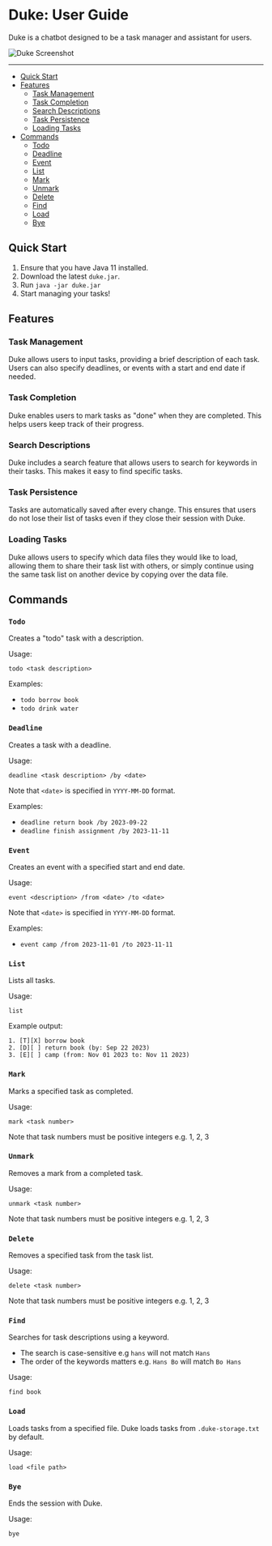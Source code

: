 # Duke: User Guide

Duke is a chatbot designed to be a task manager and assistant for users.

![Duke Screenshot](./Ui.png)

---

- [Quick Start](#quick-start)
- [Features](#features)
    - [Task Management](#task-management)
    - [Task Completion](#task-completion)
    - [Search Descriptions](#search-descriptions)
    - [Task Persistence](#task-persistence)
    - [Loading Tasks](#loading-tasks)
- [Commands](#commands)
    - [Todo](#todo)
    - [Deadline](#deadline)
    - [Event](#event)
    - [List](#list)
    - [Mark](#mark)
    - [Unmark](#unmark)
    - [Delete](#delete)
    - [Find](#find)
    - [Load](#load)
    - [Bye](#bye)

## Quick Start

1. Ensure that you have Java 11 installed.
2. Download the latest `duke.jar`.
3. Run `java -jar duke.jar`
4. Start managing your tasks!

## Features

### Task Management

Duke allows users to input tasks, providing a brief description of each task. Users can also specify deadlines, or
events with a start and end date if needed.

### Task Completion

Duke enables users to mark tasks as "done" when they are completed. This helps users keep track of their progress.

### Search Descriptions

Duke includes a search feature that allows users to search for keywords in their tasks. This makes it easy to find
specific tasks.

### Task Persistence

Tasks are automatically saved after every change. This ensures that users do not lose their list of tasks even if they
close their session with Duke.

### Loading Tasks

Duke allows users to specify which data files they would like to load, allowing them to share their task list with
others, or simply continue using the same task list on another device by copying over the data file.

## Commands

### `Todo`

Creates a "todo" task with a description.

Usage:

`todo <task description>`

Examples:

- `todo borrow book`
- `todo drink water`

### `Deadline`

Creates a task with a deadline.

Usage:

`deadline <task description> /by <date>`

Note that `<date>` is specified in `YYYY-MM-DD` format.

Examples:

- `deadline return book /by 2023-09-22`
- `deadline finish assignment /by 2023-11-11`

### `Event`

Creates an event with a specified start and end date.

Usage:

`event <description> /from <date> /to <date>`

Note that `<date>` is specified in `YYYY-MM-DD` format.

Examples:

- `event camp /from 2023-11-01 /to 2023-11-11`

### `List`

Lists all tasks.

Usage:

`list`

Example output:

```text
1. [T][X] borrow book
2. [D][ ] return book (by: Sep 22 2023)
3. [E][ ] camp (from: Nov 01 2023 to: Nov 11 2023)
```

### `Mark`

Marks a specified task as completed.

Usage:

`mark <task number>`

Note that task numbers must be positive integers e.g. 1, 2, 3

### `Unmark`

Removes a mark from a completed task.

Usage:

`unmark <task number>`

Note that task numbers must be positive integers e.g. 1, 2, 3

### `Delete`

Removes a specified task from the task list.

Usage:

`delete <task number>`

Note that task numbers must be positive integers e.g. 1, 2, 3

### `Find`

Searches for task descriptions using a keyword.

- The search is case-sensitive e.g `hans` will not match `Hans`
- The order of the keywords matters e.g. `Hans Bo` will match `Bo Hans`

Usage:

`find book`

### `Load`

Loads tasks from a specified file. Duke loads tasks from `.duke-storage.txt` by default.

Usage:

`load <file path>`

### `Bye`

Ends the session with Duke.

Usage:

`bye`

